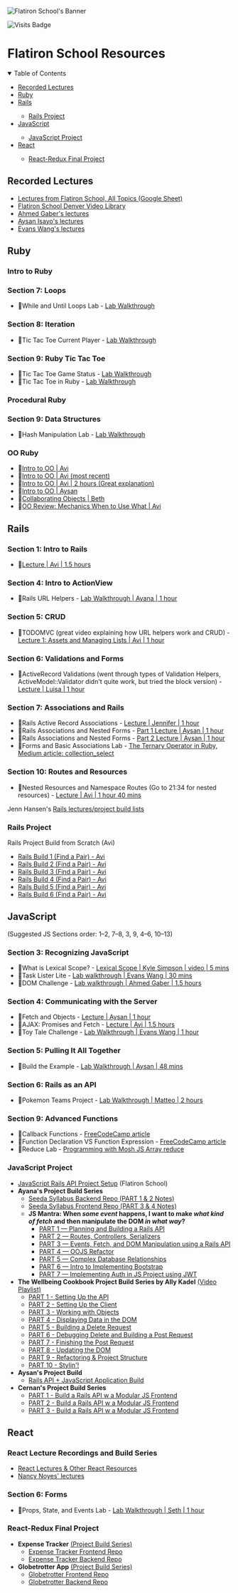 ![Flatiron School's Banner](https://upload.wikimedia.org/wikipedia/commons/thumb/6/61/FS_wiki.png/330px-FS_wiki.png)

![Visits Badge](https://badges.pufler.dev/visits/chienleow/resources-for-flatiron)

# Flatiron School Resources

<!-- TABLE OF CONTENTS -->
<details open>
  <summary>Table of Contents</summary>
  <ul>
    <li><a href="#recorded-lectures">Recorded Lectures</a></li>
    <li><a href="#ruby">Ruby</a></li>
    <li><a href="#rails">Rails</a></li>
    <ul>
        <li><a href="#rails-project">Rails Project</a></li>
    </ul>
    <li><a href="#javascript">JavaScript</a></li>
    <ul>
        <li><a href="#javascript-project">JavaScript Project</a></li>
    </ul>
    <li><a href="#react">React</a></li>
    <ul>
        <li><a href="#react-redux-final-project">React-Redux Final Project</a></li>
    </ul>
  </ul>
</details>

## Recorded Lectures
* [Lectures from Flatiron School, All Topics (Google Sheet)](https://docs.google.com/spreadsheets/d/1a-hlF6DurA_GHxcTUjNiFl4_Oju7LAtRGY-lhvV54bQ/edit#gid=1112612743)
* [Flatiron School Denver Video Library](https://flatiron-school-denver.firebaseapp.com/videos)
* [Ahmed Gaber's lectures](https://www.youtube.com/channel/UCMNRjLzNMahLgpl-313KkJw/playlists)
* [Aysan Isayo's lectures](https://www.youtube.com/channel/UCXWvMA6QfunUPIVkCTR8vKg/videos)
* [Evans Wang's lectures](https://www.youtube.com/channel/UCWVPBpwgLrXBllde_xactyg/videos)

## Ruby

### Intro to Ruby
### Section 7: Loops
* 🧪While and Until Loops Lab - [Lab Walkthrough](https://youtu.be/q2zKfF3s-og)
### Section 8: Iteration
* 🧪Tic Tac Toe Current Player - [Lab Walkthrough](https://youtu.be/osmLMT-67gs)
### Section 9: Ruby Tic Tac Toe
* 🧪Tic Tac Toe Game Status - [Lab Walkthrough](https://youtu.be/I8NXvN8F55g)
* 🧪Tic Tac Toe in Ruby - [Lab Walkthrough](https://youtu.be/5SMWcV8vbFI)

### Procedural Ruby
### Section 9: Data Structures
* 🧪Hash Manipulation Lab - [Lab Walkthrough](https://youtu.be/D6_NKh1lKrI)

### OO Ruby
* 📓[Intro to OO | Avi](https://youtu.be/UysgBTrJoTc)
* 📓[Intro to OO | Avi (most recent)](https://youtu.be/xtlihMO1XT8)
* 📓[Intro to OO | Avi | 2 hours (Great explanation)](https://youtu.be/h2618jCo_eA)
* 📓[Intro to OO | Aysan](https://www.youtube.com/watch?v=sOdz95bdX1M)
* 📓[Collaborating Objects | Beth](https://youtu.be/VAVuN6C0Bvc)
* 📓[OO Review: Mechanics When to Use What | Avi](https://youtu.be/-jrEbj4iCQ8)


## Rails

### Section 1: Intro to Rails
* 📓[Lecture | Avi | 1.5 hours](https://www.youtube.com/watch?v=KKQ8lpEyw2g&feature=emb_title)
### Section 4: Intro to ActionView
* 🧪Rails URL Helpers - [Lab Walkthrough | Ayana | 1 hour](https://www.youtube.com/watch?v=xCSzwC_eDbk&feature=youtu.be)
### Section 5: CRUD
* 📓TODOMVC (great video explaining how URL helpers work and CRUD) - [Lecture 1: Assets and Managing Lists | Avi | 1 hour](https://www.youtube.com/watch?v=Bltz_Dz8bSw&feature=emb_title)
### Section 6: Validations and Forms
* 📓ActiveRecord Validations (went through types of Validation Helpers, ActiveModel::Validator didn't quite work, but tried the block version) - [Lecture | Luisa | 1 hour](https://www.youtube.com/watch?v=5jn2g5uGOys&feature=emb_title)
### Section 7: Associations and Rails
* 📓Rails Active Record Associations - [Lecture | Jennifer | 1 hour](https://www.youtube.com/watch?v=OwW2vB0gkXg&feature=emb_title)
* 📓Rails Associations and Nested Forms - [Part 1 Lecture | Aysan | 1 hour](https://www.youtube.com/watch?v=USInXLaVJlc&t=2143s)
* 📓Rails Associations and Nested Forms - [Part 2 Lecture | Aysan | 1 hour](https://www.youtube.com/watch?v=yaTaWOILTS0)
* 🧪Forms and Basic Associations Lab - [The Ternary Operator in Ruby, Medium article: collection_select](https://medium.com/@dru_edmondson/the-ternary-operator-in-ruby-1e87b57f2fc9)
### Section 10: Routes and Resources
* 📓Nested Resources and Namespace Routes (Go to 21:34 for nested resources) - [Lecture | Avi | 1 hour 40 mins](https://www.youtube.com/watch?v=AEMzXU55vLo&feature=emb_title)

Jenn Hansen's [Rails lectures/project build lists](https://docs.google.com/document/d/1VQ3JXDxxmSpqmeXvMozAB09kEWCvHQpiHYEcckzGvx0/edit)

### Rails Project
Rails Project Build from Scratch (Avi)
* [Rails Build 1 (Find a Pair) - Avi](https://www.youtube.com/watch?v=Y9yM205nBAA&feature=emb_title)
* [Rails Build 2 (Find a Pair) - Avi](https://www.youtube.com/watch?v=jEdXPw33QGU&feature=emb_title)
* [Rails Build 3 (Find a Pair) - Avi](https://www.youtube.com/watch?v=JfJ8qG-E1Og&feature=emb_title)
* [Rails Build 4 (Find a Pair) - Avi](https://www.youtube.com/watch?v=k0ITd43qR3Q)
* [Rails Build 5 (Find a Pair) - Avi](https://www.youtube.com/watch?v=Qai-3ggk-zM&feature=emb_title)
* [Rails Build 6 (Find a Pair) - Avi](https://www.youtube.com/watch?v=Vsr3wWoxUrQ&feature=emb_title)


## JavaScript 
(Suggested JS Sections order: 1–2, 7–8, 3, 9, 4–6, 10–13)

### Section 3: Recognizing JavaScript
* 📓What is Lexical Scope? - [Lexical Scope | Kyle Simpson | video | 5 mins](https://www.youtube.com/watch?v=dHYhMP8ESuk)
* 🧪Task Lister Lite - [Lab walkthrough | Evans Wang | 30 mins](https://www.youtube.com/watch?v=cAVKZ6Pvf2E&feature=youtu.be)
* 🧪DOM Challenge - [Lab walkthrough | Ahmed Gaber | 1.5 hours](https://www.youtube.com/watch?v=ODxpIsfEfCA&feature=youtu.be)
### Section 4: Communicating with the Server
* 📓Fetch and Objects - [Lecture | Aysan | 1 hour](https://www.youtube.com/watch?v=rU5tV3JvLYI&t=43s)
* 📓AJAX: Promises and Fetch - [Lecture | Avi | 1.5 hours](https://www.youtube.com/watch?v=66NMDEFvhhQ&feature=emb_title)
* 🧪Toy Tale Challenge - [Lab Walkthrough | Evans Wang | 1 hour](https://www.youtube.com/watch?v=qHt4kUp_zFs&feature=youtu.be)
### Section 5: Pulling It All Together
* 🧪Build the Example - [Lab Walkthrough | Aysan | 48 mins](https://www.youtube.com/watch?v=DjWpJlmkN6c)
### Section 6: Rails as an API
* 🧪Pokemon Teams Project - [Lab Walkthrough | Matteo | 2 hours](https://www.youtube.com/watch?v=SkfcGWWve6A&feature=emb_err_woyt)
### Section 9: Advanced Functions
* 📓Callback Functions - [FreeCodeCamp article](https://www.freecodecamp.org/news/javascript-callback-functions-what-are-callbacks-in-js-and-how-to-use-them/)
* 📓Function Declaration VS Function Expression - [FreeCodeCamp article](https://www.freecodecamp.org/news/when-to-use-a-function-declarations-vs-a-function-expression-70f15152a0a0/)
* 🧪Reduce Lab - [Programming with Mosh JS Array reduce](https://www.youtube.com/watch?v=g1C40tDP0Bk)

### JavaScript Project
* [JavaScript Rails API Project Setup](https://github.com/learn-co-curriculum/mod3-project-week-setup-example) (Flatiron School)
* **Ayana's Project Build Series**
  * [Seeda Syllabus Backend Repo (PART 1 & 2 Notes)](https://github.com/AyanaZaire/seeda_syllabus_backend)
  * [Seeda Syllabus Frontend Repo (PART 3 & 4 Notes)](https://github.com/AyanaZaire/seeda_syllabus_frontend)
  * **JS Mantra: When _some event_ happens, I want to make _what kind of fetch_ and then manipulate the DOM _in what way_?**
    * [PART 1 — Planning and Building a Rails API](https://youtu.be/Q5R7HSqdGFk)
    * [PART 2 — Routes, Controllers, Serializers](https://youtu.be/ZJdfWBVFWAI)
    * [PART 3 — Events, Fetch, and DOM Manipulation using a Rails API](https://youtu.be/goYf_xQiGyE)
    * [PART 4 — OOJS Refactor](https://youtu.be/EleImMG_8Ck)
    * [PART 5 — Complex Database Relationships](https://youtu.be/u_Zrd8LvS7A)
    * [PART 6 — Intro to Implementing Bootstrap](https://youtu.be/18L_LRxMeIw)
    * [PART 7 — Implementing Auth in JS Project using JWT](https://youtu.be/YIGbMX49vcE
)
* **The Wellbeing Cookbook Project Build Series by Ally Kadel** [(Video Playlist)](https://www.youtube.com/playlist?list=PLNUiyK37z4zG1-hogOkAGjm5E0uG1GXTl)
  * [PART 1 - Setting Up the API](https://youtu.be/CVywglmUwnQ)
  * [PART 2 - Setting Up the Client](https://youtu.be/eHVHvgg7dso)
  * [PART 3 - Working with Objects](https://youtu.be/hlj5tKlZNuw)
  * [PART 4 - Displaying Data in the DOM](https://youtu.be/6nGmnCYf2Is)
  * [PART 5 - Building a Delete Request](https://youtu.be/wGdc4FUTOWc)
  * [PART 6 - Debugging Delete and Building a Post Request](https://youtu.be/DKu6Cx2KKqU)
  * [PART 7 - Finishing the Post Request](https://youtu.be/LVEHO7izDug)
  * [PART 8 - Updating the DOM](https://youtu.be/h-QdsdSNAHE)
  * [PART 9 - Refactoring & Project Structure](https://youtu.be/71A8ta3T7L8)
  * [PART 10 - Stylin'!](https://youtu.be/rwr6MADmpcs)
* **Aysan's Project Build**
  * [Rails API + JavaScript Application Build](https://www.youtube.com/watch?v=CxZ-fG2KGsY)
* **Cernan's Project Build Series**
  * [PART 1 - Build a Rails API w a Modular JS Frontend](https://www.youtube.com/watch?v=seCqoRBCq9U)
  * [PART 2 - Build a Rails API w a Modular JS Frontend](https://www.youtube.com/watch?v=O0fjpcF6s60)
  * [PART 3 - Build a Rails API w a Modular JS Frontend](https://www.youtube.com/watch?v=1ql2-kIQz_M)

## React

### React Lecture Recordings and Build Series
* [React Lectures & Other React Resources](https://docs.google.com/spreadsheets/d/1SOQpQ8J7czckQbGJA9OczfEIPNFspONSzS4CrYb3jOM/edit#gid=0)
* [Nancy Noyes' lectures](https://docs.google.com/spreadsheets/d/1a-hlF6DurA_GHxcTUjNiFl4_Oju7LAtRGY-lhvV54bQ/edit#gid=603692437)

### Section 6: Forms
* 🧪Props, State, and Events Lab - [Lab Walkthrough | Seth | 1 hour](https://www.youtube.com/watch?v=VkgWPl9l4nw)

### React-Redux Final Project
* **Expense Tracker** [(Project Build Series)](https://instruction.learn.co/student/video_lectures#/?query=expense-tracker)
  * [Expense Tracker Frontend Repo](https://github.com/Awilmerding1/expenses-frontend)
  * [Expense Tracker Backend Repo](https://github.com/Awilmerding1/expenses-backend)
* **Globetrotter App** [(Project Build Series)](https://instruction.learn.co/student/video_lectures#/?query=globetrotter)
  * [Globetrotter Frontend Repo](https://github.com/howardbdev/globetrotter-frontend)
  * [Globetrotter Backend Repo](https://github.com/howardbdev/globetrotter-backend)
